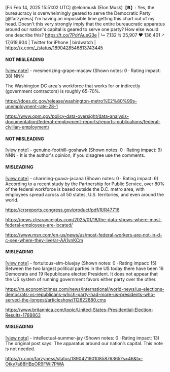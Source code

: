 [Fri Feb 14, 2025 15:51:02 UTC] @elonmusk (Elon Musk)【𝗕】: Yes, the bureaucracy is overwhelmingly geared to serve the Democratic Party [@farzyness] I'm having an impossible time getting this chart out of my head. Doesn't this very strongly imply that the entire bureaucratic apparatus around our nation's capital is geared to serve one party? How else would one describe this? https://t.co/7PoYAueG3e | ↳ 7,132 ⇅ 25,907 ♥ 136,401 🡕 17,619,904 | Twitter for iPhone | birdwatch | https://x.com/_/status/1890428546813743445

#### NOT MISLEADING

[[view note]](https://x.com/i/birdwatch/n/1890519333916626954) - mesmerizing-grape-macaw (Shown notes: 0 · Rating impact: 38)
NNN 

The Washington DC area's workforce that works for or indirectly (government contractors) is roughly 65-70%.  

https://does.dc.gov/release/washington-metro%E2%80%99s-unemployment-rate-28-1

https://www.opm.gov/policy-data-oversight/data-analysis-documentation/federal-employment-reports/reports-publications/federal-civilian-employment/

#### NOT MISLEADING

[[view note]](https://x.com/i/birdwatch/n/1890463005491519932) - genuine-foothill-goshawk (Shown notes: 0 · Rating impact: 9)
NNN - It is the author's opinion, if you disagree use the comments.

#### MISLEADING

[[view note]](https://x.com/i/birdwatch/n/1890451559172935768) - charming-guava-jacana (Shown notes: 0 · Rating impact: 6)
According to a recent study by the Partnership for Public Service, over 80% of the federal workforce is based outside the D.C. metro area, with employees spread across all 50 states, U.S. territories, and even around the world.

https://crsreports.congress.gov/product/pdf/R/R47716

https://news.clearancejobs.com/2025/01/18/the-data-shows-where-most-federal-employees-are-located/

https://www.msn.com/en-us/news/us/most-federal-workers-are-not-in-d-c-see-where-they-live/ar-AA1vnKCm

#### MISLEADING

[[view note]](https://x.com/i/birdwatch/n/1890462341176664278) - fortuitous-elm-bluejay (Shown notes: 0 · Rating impact: 15)
Between the two largest political parties in the US today there have been 16 Democrats and 19 Republicans elected President. It does not appear that the US system of running government favors either party over the other.

https://m.economictimes.com/news/international/world-news/us-elections-democrats-vs-republicans-which-party-had-more-us-presidents-who-served-the-longest/articleshow/112822880.cms

https://www.britannica.com/topic/United-States-Presidential-Election-Results-1788863

#### MISLEADING

[[view note]](https://x.com/i/birdwatch/n/1890462139623858682) - intellectual-summer-jay (Shown notes: 0 · Rating impact: 13)
The original post says: The apparatus around our nation’s capital. This note is not needed.

https://x.com/farzyness/status/1890421901085876365?s=46&t=-Otky7a88HBpOR9FWI7PWA

